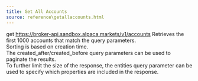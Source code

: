 ```yaml
---
title: Get All Accounts
source: reference\getallaccounts.html
---
```


get https://broker-api.sandbox.alpaca.markets/v1/accounts
Retrieves the first 1000 accounts that match the query parameters.  
Sorting is based on creation time.  
The created_after/created_before query parameters can be used to paginate the results.  
To further limit the size of the response, the entities query parameter can be used to specify which properties are included in the response.
